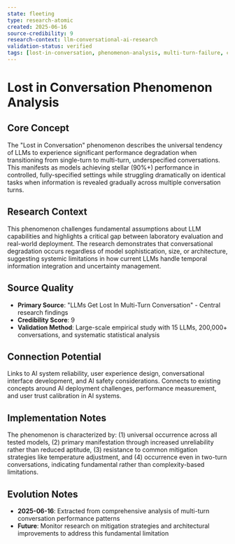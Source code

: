 ```yaml
---
state: fleeting
type: research-atomic
created: 2025-06-16
source-credibility: 9
research-context: llm-conversational-ai-research
validation-status: verified
tags: [lost-in-conversation, phenomenon-analysis, multi-turn-failure, conversational-ai, performance-degradation]
---
```


# Lost in Conversation Phenomenon Analysis

## Core Concept

The "Lost in Conversation" phenomenon describes the universal tendency of LLMs to experience significant performance degradation when transitioning from single-turn to multi-turn, underspecified conversations. This manifests as models achieving stellar (90%+) performance in controlled, fully-specified settings while struggling dramatically on identical tasks when information is revealed gradually across multiple conversation turns.

## Research Context

This phenomenon challenges fundamental assumptions about LLM capabilities and highlights a critical gap between laboratory evaluation and real-world deployment. The research demonstrates that conversational degradation occurs regardless of model sophistication, size, or architecture, suggesting systemic limitations in how current LLMs handle temporal information integration and uncertainty management.

## Source Quality

- **Primary Source**: "LLMs Get Lost In Multi-Turn Conversation" - Central research findings
- **Credibility Score**: 9
- **Validation Method**: Large-scale empirical study with 15 LLMs, 200,000+ conversations, and systematic statistical analysis

## Connection Potential

Links to AI system reliability, user experience design, conversational interface development, and AI safety considerations. Connects to existing concepts around AI deployment challenges, performance measurement, and user trust calibration in AI systems.

## Implementation Notes

The phenomenon is characterized by: (1) universal occurrence across all tested models, (2) primary manifestation through increased unreliability rather than reduced aptitude, (3) resistance to common mitigation strategies like temperature adjustment, and (4) occurrence even in two-turn conversations, indicating fundamental rather than complexity-based limitations.

## Evolution Notes

- **2025-06-16**: Extracted from comprehensive analysis of multi-turn conversation performance patterns
- **Future**: Monitor research on mitigation strategies and architectural improvements to address this fundamental limitation